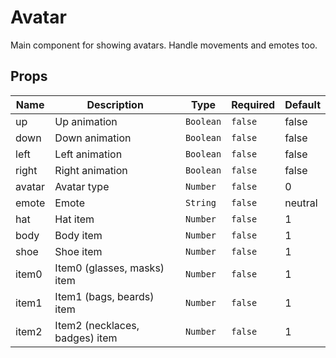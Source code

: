 # Avatar

Main component for showing avatars. Handle movements and emotes too.

## Props

<!-- @vuese:Avatar:props:start -->
|Name|Description|Type|Required|Default|
|---|---|---|---|---|
|up|Up animation|`Boolean`|`false`|false|
|down|Down animation|`Boolean`|`false`|false|
|left|Left animation|`Boolean`|`false`|false|
|right|Right animation|`Boolean`|`false`|false|
|avatar|Avatar type|`Number`|`false`|0|
|emote|Emote|`String`|`false`|neutral|
|hat|Hat item|`Number`|`false`|1|
|body|Body item|`Number`|`false`|1|
|shoe|Shoe item|`Number`|`false`|1|
|item0|Item0 (glasses, masks) item|`Number`|`false`|1|
|item1|Item1 (bags, beards) item|`Number`|`false`|1|
|item2|Item2 (necklaces, badges) item|`Number`|`false`|1|

<!-- @vuese:Avatar:props:end -->


